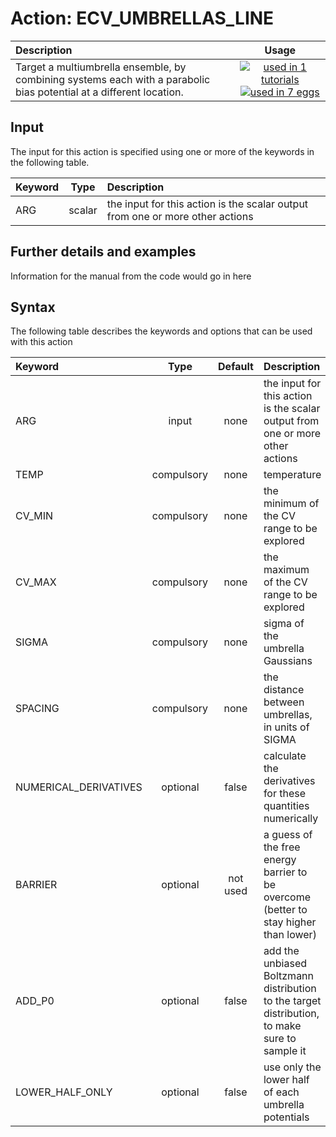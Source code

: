 # Action: ECV_UMBRELLAS_LINE

| Description    | Usage |
|:--------|:--------:|
| Target a multiumbrella ensemble, by combining systems each with a parabolic bias potential at a different location. | [![used in 1 tutorials](https://img.shields.io/badge/tutorials-1-green.svg)](https://www.plumed-tutorials.org/browse.html?search=ECV_UMBRELLAS_LINE)[![used in 7 eggs](https://img.shields.io/badge/nest-7-green.svg)](https://www.plumed-nest.org/browse.html?search=ECV_UMBRELLAS_LINE) | 

## Input

The input for this action is specified using one or more of the keywords in the following table.

| Keyword |  Type | Description |
|:--------|:------:|:-----------|
| ARG | scalar | the input for this action is the scalar output from one or more other actions |


## Further details and examples 
Information for the manual from the code would go in here 
## Syntax 
The following table describes the keywords and options that can be used with this action 

| Keyword | Type | Default | Description |
|:-------|:----:|:-------:|:-----------|
| ARG | input | none | the input for this action is the scalar output from one or more other actions |
| TEMP | compulsory | none |  temperature |
| CV_MIN | compulsory | none | the minimum of the CV range to be explored |
| CV_MAX | compulsory | none | the maximum of the CV range to be explored |
| SIGMA | compulsory | none | sigma of the umbrella Gaussians |
| SPACING | compulsory | none |  the distance between umbrellas, in units of SIGMA |
| NUMERICAL_DERIVATIVES | optional | false |  calculate the derivatives for these quantities numerically |
| BARRIER | optional | not used | a guess of the free energy barrier to be overcome (better to stay higher than lower) |
| ADD_P0 | optional | false |  add the unbiased Boltzmann distribution to the target distribution, to make sure to sample it |
| LOWER_HALF_ONLY | optional | false |  use only the lower half of each umbrella potentials |
